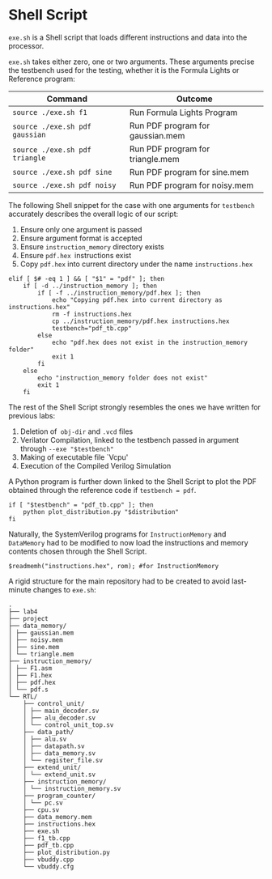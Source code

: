 # Shell Script

`exe.sh` is a Shell script that loads different instructions and data into the processor.

`exe.sh` takes either zero, one or two arguments. These arguments precise the testbench used for the testing, whether it is the Formula Lights or Reference program:

| Command | Outcome |
| ----- | ----|
| `source ./exe.sh f1` | Run Formula Lights Program |
| `source ./exe.sh pdf gaussian` | Run PDF program for gaussian.mem |
| `source ./exe.sh pdf triangle` | Run PDF program for triangle.mem |
| `source ./exe.sh pdf sine` | Run PDF program for sine.mem |
| `source ./exe.sh pdf noisy` | Run PDF program for noisy.mem |

The following Shell snippet for the case with one arguments for `testbench` accurately describes the overall logic of our script:

1. Ensure only one argument is passed
2. Ensure argument format is accepted
3. Ensure `instruction_memory` directory exists
4. Ensure `pdf.hex `instructions exist
5. Copy `pdf.hex` into current directory under the name `instructions.hex`

``` Shell
elif [ $# -eq 1 ] && [ "$1" = "pdf" ]; then
    if [ -d ../instruction_memory ]; then
        if [ -f ../instruction_memory/pdf.hex ]; then
            echo "Copying pdf.hex into current directory as instructions.hex"
            rm -f instructions.hex
            cp ../instruction_memory/pdf.hex instructions.hex
            testbench="pdf_tb.cpp"
        else
            echo "pdf.hex does not exist in the instruction_memory folder"
            exit 1
        fi
    else
        echo "instruction_memory folder does not exist"
        exit 1
    fi
```

The rest of the Shell Script strongly resembles the ones we have written for previous labs:
1. Deletion of` obj-dir` and `.vcd` files
2. Verilator Compilation, linked to the testbench passed in argument through `--exe "$testbench"`
3. Making of executable file `Vcpu'
4. Execution of the Compiled Verilog Simulation

A Python program is further down linked to the Shell Script to plot the PDF obtained through the reference code if `testbench = pdf`.

``` Shell
if [ "$testbench" = "pdf_tb.cpp" ]; then
    python plot_distribution.py "$distribution"
fi
```


Naturally, the SystemVerilog programs for `InstructionMemory` and `DataMemory` had to be modified to now load the instructions and memory contents chosen through the Shell Script. 

``` Shell
$readmemh("instructions.hex", rom); #for InstructionMemory
```


A rigid structure for the main repository had to be created to avoid last-minute changes to `exe.sh`:

```
. 
├── lab4 
├── project 
├── data_memory/ 
│ ├── gaussian.mem 
│ ├── noisy.mem 
│ ├── sine.mem 
│ └── triangle.mem 
├── instruction_memory/ 
│ ├── F1.asm 
│ ├── F1.hex 
│ ├── pdf.hex 
│ └── pdf.s
└── RTL/ 
	├── control_unit/ 
	│ ├── main_decoder.sv 
	│ ├── alu_decoder.sv 
	│ └── control_unit_top.sv 
	├── data_path/ 
	│ ├── alu.sv 
	│ ├── datapath.sv 
	│ ├── data_memory.sv 
	│ └── register_file.sv 
	├── extend_unit/ 
	│ └── extend_unit.sv 
	├── instruction_memory/ 
	│ └── instruction_memory.sv 
	├── program_counter/ 
	│ └── pc.sv 
	├── cpu.sv 
	├── data_memory.mem 
	├── instructions.hex 
	├── exe.sh 
	├── f1_tb.cpp 
	├── pdf_tb.cpp 
	├── plot_distribution.py 
	├── vbuddy.cpp 
	└── vbuddy.cfg
```
